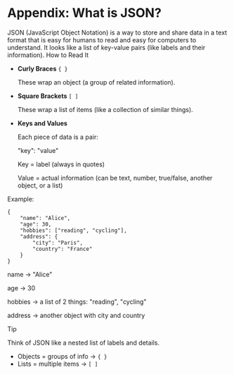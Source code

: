 # Appendix: What is JSON?

JSON (JavaScript Object Notation) is a way to store and share data in a text format that is easy for humans to read and easy for computers to understand. It looks like a list of key-value pairs (like labels and their information).
How to Read It
- **Curly Braces** `{ }`
  
  These wrap an object (a group of related information).

- **Square Brackets** `[ ]`
    
  These wrap a list of items (like a collection of similar things).

- **Keys and Values**

  Each piece of data is a pair:

    "key": "value"
  
  Key = label (always in quotes)

  Value = actual information (can be text, number, true/false, another object, or a list)

Example:

    {
        "name": "Alice",
        "age": 30,
        "hobbies": ["reading", "cycling"],
        "address": {
            "city": "Paris",
            "country": "France"
        }
    }

name → "Alice"

age → 30

hobbies → a list of 2 things: "reading", "cycling"

address → another object with city and country



> [!TIP]
> Think of JSON like a nested list of labels and details.
> - Objects = groups of info → `{ }`
> - Lists = multiple items → `[ ]`